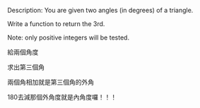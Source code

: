 Description:
You are given two angles (in degrees) of a triangle.

Write a function to return the 3rd.

Note: only positive integers will be tested.

給兩個角度

求出第三個角

兩個角相加就是第三個角的外角

180去減那個外角度就是內角度囉！！！